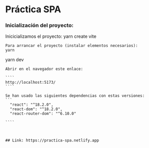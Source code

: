# Práctica SPA



### Inicialización del proyecto:
Inicicializamos el proyecto:
yarn create vite
````
Para arrancar el proyecto (instalar elementos necesarios):
yarn
````
yarn dev
`````
Abrir en el navegador este enlace:

````
http://localhost:5173/
````

Se han usado las siguientes dependencias con estas versiones:
```
  "react": "^18.2.0",
  "react-dom": "^18.2.0",
  "react-router-dom": "^6.10.0"

````



## Link: https://practica-spa.netlify.app

